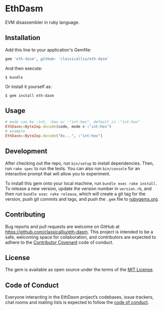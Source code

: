 # EthDasm

EVM disassembler in ruby language.

## Installation

Add this line to your application's Gemfile:

```ruby
gem 'eth-dasm', github: 'classicalliu/eth-dasm'
```

And then execute:

    $ bundle

Or install it yourself as:

    $ gem install eth-dasm

## Usage

```ruby
# mode can be :int, :hex or :"int:hex", default is :"int:hex"
EthDasm::Byte2op.decode(code, mode = :"int:hex")
# example
EthDasm::Byte2op.decode("0x...", :"int:hex")
```

## Development

After checking out the repo, run `bin/setup` to install dependencies. Then, run `rake spec` to run the tests. You can also run `bin/console` for an interactive prompt that will allow you to experiment.

To install this gem onto your local machine, run `bundle exec rake install`. To release a new version, update the version number in `version.rb`, and then run `bundle exec rake release`, which will create a git tag for the version, push git commits and tags, and push the `.gem` file to [rubygems.org](https://rubygems.org).

## Contributing

Bug reports and pull requests are welcome on GitHub at https://github.com/classicalliu/eth-dasm. This project is intended to be a safe, welcoming space for collaboration, and contributors are expected to adhere to the [Contributor Covenant](http://contributor-covenant.org) code of conduct.

## License

The gem is available as open source under the terms of the [MIT License](https://opensource.org/licenses/MIT).

## Code of Conduct

Everyone interacting in the EthDasm project’s codebases, issue trackers, chat rooms and mailing lists is expected to follow the [code of conduct](https://github.com/classicalliu/eth-dasm/blob/master/CODE_OF_CONDUCT.md).
